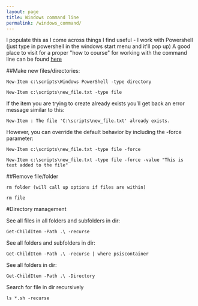 ```yaml
---
layout: page
title: Windows command line
permalink: /windows_command/
---
```


I populate this as I come across things I find useful - I work with Powershell (just type in powershell in the windows start menu and it'll pop up)
A good place to visit for a proper "how to course" for working with the command line can be found [here](http://learnpythonthehardway.org/book/appendixa.html)

##Make new files/directories:

`New-Item c:\scripts\Windows PowerShell -type directory`

`New-Item c:\scripts\new_file.txt -type file`

If the item you are trying to create already exists you’ll get back an error message similar to this:

`New-Item : The file 'C:\scripts\new_file.txt' already exists.`

However, you can override the default behavior by including the -force parameter:

`New-Item c:\scripts\new_file.txt -type file -force`

`New-Item c:\scripts\new_file.txt -type file -force -value "This is text added to the file"`

##Remove file/folder

`rm folder (will call up options if files are within)`

`rm file`

#Directory management

See all files in all folders and subfolders in dir:

`Get-ChildItem -Path .\ -recurse `

See all folders and subfolders in dir:

`Get-ChildItem -Path .\ -recurse | where psiscontainer`

See all folders in dir:

`Get-ChildItem -Path .\ -Directory`

Search for file in dir recursively

`ls *.sh -recurse`
